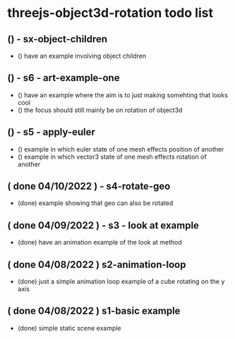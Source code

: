 # threejs-object3d-rotation todo list

## () - sx-object-children
* () have an example involving object children

## () - s6 - art-example-one
* () have an example where the aim is to just making somehting that looks cool
* () the focus should still mainly be on rotation of object3d 

## () - s5 - apply-euler
* () example in which euler state of one mesh effects position of another
* () example in which vector3 state of one mesh effects rotation of another

## ( done 04/10/2022 ) - s4-rotate-geo
* (done) example showing that geo can also be rotated

## ( done 04/09/2022 ) - s3 - look at example
* (done) have an animation example of the look at method

## ( done 04/08/2022 ) s2-animation-loop
* (done) just a simple animation loop example of a cube rotating on the y axis

## ( done 04/08/2022 ) s1-basic example
* (done) simple static scene example

